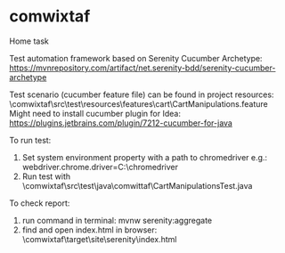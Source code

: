 # comwixtaf
Home task

Test automation framework based on Serenity Cucumber Archetype: https://mvnrepository.com/artifact/net.serenity-bdd/serenity-cucumber-archetype

Test scenario (cucumber feature file) can be found in project resources: \comwixtaf\src\test\resources\features\cart\CartManipulations.feature
Might need to install cucumber plugin for Idea: https://plugins.jetbrains.com/plugin/7212-cucumber-for-java

To run test: 
1. Set system environment property with a path to chromedriver e.g.: webdriver.chrome.driver=C:\chromedriver
2. Run test with \comwixtaf\src\test\java\comwittaf\CartManipulationsTest.java 

To check report:
1. run command in terminal: mvnw serenity:aggregate
2. find and open index.html in browser: \comwixtaf\target\site\serenity\index.html

